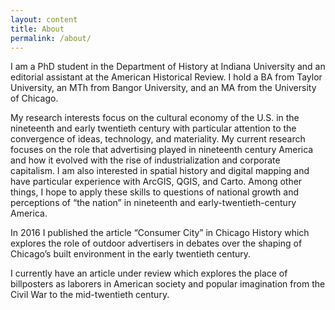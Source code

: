 ```yaml
---
layout: content
title: About
permalink: /about/
---
```

I am a PhD student in the Department of History at Indiana University and an editorial assistant at the American Historical Review. I hold a BA from Taylor University, an MTh from Bangor University, and an MA from the University of Chicago.

My research interests focus on the cultural economy of the U.S. in the nineteenth and early twentieth century with particular attention to the convergence of ideas, technology, and materiality. My current research focuses on the role that advertising played in nineteenth century America and how it evolved with the rise of industrialization and corporate capitalism. I am also interested in spatial history and digital mapping and have particular experience with ArcGIS, QGIS, and Carto. Among other things, I hope to apply these skills to questions of national growth and perceptions of “the nation” in nineteenth and early-twentieth-century America.

In 2016 I published the article “Consumer City” in Chicago History which explores the role of outdoor advertisers in debates over the shaping of Chicago’s built environment in the early twentieth century.

I currently have an article under review which explores the place of billposters as laborers in American society and popular imagination from the Civil War to the mid-twentieth century.